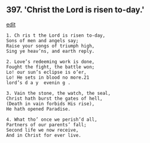 
## 397.  'Christ the Lord is risen to-day.'
[edit](https://docs.google.com/document/d/1wcyRoxqte-LKm3UKoaat4V-HB4jvVJOI/edit?mode=html)



    1. Ch ris t the Lord is risen to-day, 
    Sons of men and angels say;
    Raise your songs of triumph high, 
    Sing ye heav’ns, and earth reply.

    2. Love’s redeeming work is done, 
    Fought the fight, the battle won; 
    Lo! our sun’s eclipse is o’er,
    Lo! He sets in blood no more.21
    lord’s d a y  evenin g .

    3. Vain the stone, the watch, the seal, 
    Christ hath burst the gates of hell, 
    (Death in vain forbids His rise), 
    He hath opened Paradise.

    4. What tho’ once we perish’d all, 
    Partners of our parents’ fall; 
    Second life we now receive,
    And in Christ for ever live.
